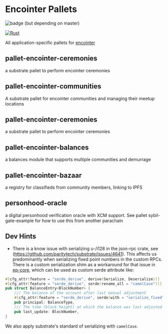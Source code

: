 # Encointer Pallets

![badge](https://img.shields.io/badge/substrate-2.0.1-success) 
(but depending on master)

[![Rust](https://github.com/encointer/pallets/actions/workflows/build_and_test.yml/badge.svg)](https://github.com/encointer/pallets/actions/workflows/build_and_test.yml)

All application-specific pallets for [encointer](https://encointer.org)

## pallet-encointer-ceremonies
a substrate pallet to perform encointer ceremonies

## pallet-encointer-communities
A substrate pallet for encointer communities and managing their meetup locations

## pallet-encointer-ceremonies
a substrate pallet to perform encointer ceremonies

## pallet-encointer-balances
a balances module that supports multiple communities and demurrage

## pallet-encointer-bazaar
a registry for classifieds from community members, linking to IPFS

## personhood-oracle
a digital personhood verification oracle with XCM support. See pallet sybil-gate-example for how to use this from another parachain

## Dev Hints
* There is a know issue with serializing u-/i128 in the json-rpc crate, see (https://github.com/paritytech/substrate/issues/4641). 
This affects us predominantly when serializing fixed point numbers in the custom RPCs. There is a custom serialization
shim as a workaround for that issue in [ep-core](./primitives/core), which can be used as custom serde attribute like:

```rust
#[cfg_attr(feature = "serde_derive", derive(Serialize, Deserialize))]
#[cfg_attr(feature = "serde_derive", serde(rename_all = "camelCase"))]
pub struct BalanceEntry<BlockNumber> {
	/// The balance of the account after last manual adjustment
	#[cfg_attr(feature = "serde_derive", serde(with = "serialize_fixed"))]
	pub principal: BalanceType,
	/// The time (block height) at which the balance was last adjusted
	pub last_update: BlockNumber,
}
```

We also apply substrate's standard of serializing with `camelCase`.